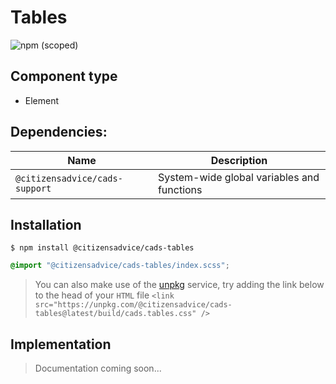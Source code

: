 # Tables

![npm (scoped)](https://img.shields.io/npm/v/@citizensadvice/cads-tables.svg)

## Component type

- Element

## Dependencies:

| Name                           | Description                                |
| ------------------------------ | ------------------------------------------ |
| `@citizensadvice/cads-support` | System-wide global variables and functions |

## Installation

```
$ npm install @citizensadvice/cads-tables
```

```scss
@import "@citizensadvice/cads-tables/index.scss";
```

> You can also make use of the [unpkg](https://unpkg.com) service, try adding the link below to the head of your `HTML` file
> `<link src="https://unpkg.com/@citizensadvice/cads-tables@latest/build/cads.tables.css" />`

## Implementation

> Documentation coming soon...
